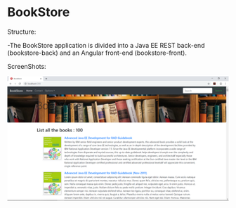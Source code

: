 # BookStore

  Structure:
  
 -The BookStore application is divided into a Java EE REST back-end (bookstore-back) and an Angular front-end (bookstore-front).
 
  ScreenShots:
 
 ![](\imgs\bookstore-main.png?raw=true "bookstore")

  
